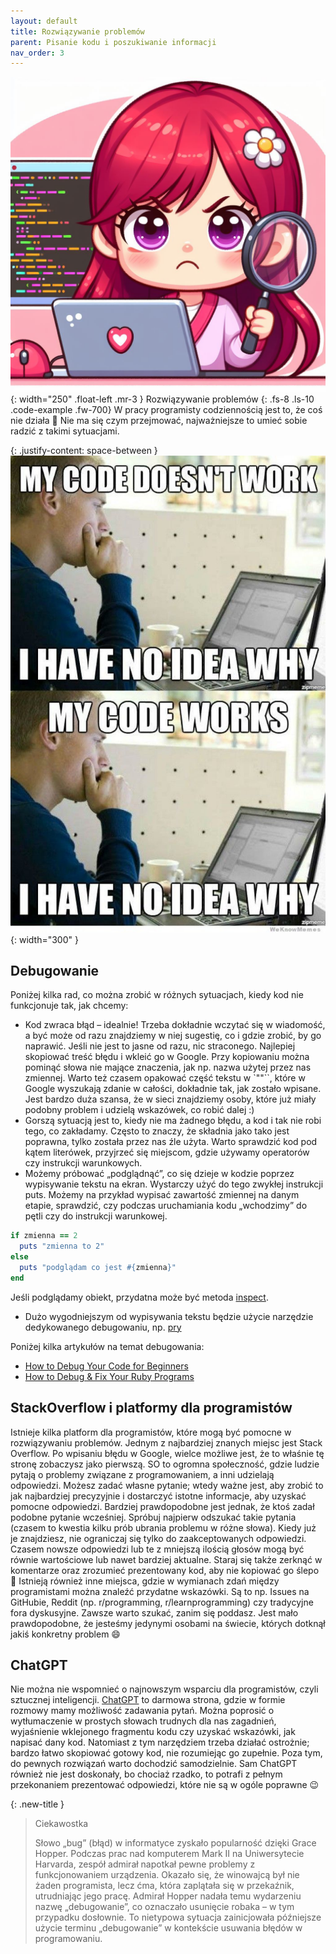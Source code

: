 ```yaml
---
layout: default
title: Rozwiązywanie problemów
parent: Pisanie kodu i poszukiwanie informacji
nav_order: 3
---
```

![](../../images/intros/debugging.jpg){: width="250" .float-left .mr-3 }
Rozwiązywanie problemów
{: .fs-8 .ls-10 .code-example .fw-700}
W pracy programisty codziennością jest to, że coś nie działa 🙂 Nie ma się czym przejmować, najważniejsze to umieć sobie radzić z takimi sytuacjami.

{: .justify-content: space-between }
![](../../images/content/meme.jpg){: width="300" }


## Debugowanie
Poniżej kilka rad, co można zrobić w różnych sytuacjach, kiedy kod nie funkcjonuje tak, jak chcemy:
- Kod zwraca błąd – idealnie! Trzeba dokładnie wczytać się w wiadomość, a być może od razu znajdziemy w niej sugestię, co i gdzie zrobić, by go naprawić. Jeśli nie jest to jasne od razu, nic straconego. Najlepiej skopiować treść błędu i wkleić go w Google. Przy kopiowaniu można pominąć słowa nie mające znaczenia, jak np. nazwa użytej przez nas zmiennej. Warto też czasem opakować część tekstu w `""``, które w Google wyszukają zdanie w całości, dokładnie tak, jak zostało wpisane. Jest bardzo duża szansa, że w sieci znajdziemy osoby, które już miały podobny problem i udzielą wskazówek, co robić dalej :)
- Gorszą sytuacją jest to, kiedy nie ma żadnego błędu, a kod i tak nie robi tego, co zakładamy. Często to znaczy, że składnia jako tako jest poprawna, tylko została przez nas źle użyta. Warto sprawdzić kod pod kątem literówek, przyjrzeć się miejscom, gdzie używamy operatorów czy instrukcji warunkowych.
- Możemy próbować „podglądnąć”, co się dzieje w kodzie poprzez wypisywanie tekstu na ekran. Wystarczy użyć do tego zwykłej instrukcji puts. Możemy na przykład wypisać zawartość zmiennej na danym etapie, sprawdzić, czy podczas uruchamiania kodu „wchodzimy” do pętli czy do instrukcji warunkowej.
```ruby
if zmienna == 2
  puts "zmienna to 2"
else
  puts "podglądam co jest #{zmienna}"
end
```
Jeśli podglądamy obiekt, przydatna może być metoda [inspect](https://apidock.com/ruby/Object/inspect).
- Dużo wygodniejszym od wypisywania tekstu będzie użycie narzędzie dedykowanego debugowaniu, np. [pry](https://laflamablanc.medium.com/debugging-ruby-code-with-pry-a0bf1f5e97ca)

Poniżej kilka artykułów na temat debugowania:
- [How to Debug Your Code for Beginners](https://www.freecodecamp.org/news/what-is-debugging-how-to-debug-code/)
- [How to Debug & Fix Your Ruby Programs](https://www.rubyguides.com/2015/07/ruby-debugging/)

## StackOverflow i platformy dla programistów
Istnieje kilka platform dla programistów, które mogą być pomocne w rozwiązywaniu problemów. Jednym z najbardziej znanych miejsc jest Stack Overflow. Po wpisaniu błędu w Google, wielce możliwe jest, że to właśnie tę stronę zobaczysz jako pierwszą. SO to ogromna społeczność, gdzie ludzie pytają o problemy związane z programowaniem, a inni udzielają odpowiedzi. Możesz zadać własne pytanie; wtedy ważne jest, aby zrobić to jak najbardziej precyzyjnie i dostarczyć istotne informacje, aby uzyskać pomocne odpowiedzi. Bardziej prawdopodobne jest jednak, że ktoś zadał podobne pytanie wcześniej. Spróbuj najpierw odszukać takie pytania (czasem to kwestia kilku prób ubrania problemu w różne słowa). Kiedy już je znajdziesz, nie ograniczaj się tylko do zaakceptowanych odpowiedzi. Czasem nowsze odpowiedzi lub te z mniejszą ilością głosów mogą być równie wartościowe lub nawet bardziej aktualne. Staraj się także zerknąć w komentarze oraz zrozumieć prezentowany kod, aby nie kopiować go ślepo 🙂
Istnieją również inne miejsca, gdzie w wymianach zdań między programistami można znaleźć przydatne wskazówki. Są to np. Issues na GitHubie, Reddit (np. r/programming, r/learnprogramming) czy tradycyjne fora dyskusyjne. Zawsze warto szukać, zanim się poddasz. Jest mało prawdopodobne, że jesteśmy jedynymi osobami na świecie, których dotknął jakiś konkretny problem 😄

## ChatGPT
Nie można nie wspomnieć o najnowszym wsparciu dla programistów, czyli sztucznej inteligencji. [ChatGPT](https://chat.openai.com/) to darmowa strona, gdzie w formie rozmowy mamy możliwość zadawania pytań. Można poprosić o wytłumaczenie w prostych słowach trudnych dla nas zagadnień, wyjaśnienie wklejonego fragmentu kodu czy uzyskać wskazówki, jak napisać dany kod. Natomiast z tym narzędziem trzeba działać ostrożnie; bardzo łatwo skopiować gotowy kod, nie rozumiejąc go zupełnie. Poza tym, do pewnych rozwiązań warto dochodzić samodzielnie. Sam ChatGPT również nie jest doskonały, bo chociaż rzadko, to potrafi z pełnym przekonaniem prezentować odpowiedzi, które nie są w ogóle poprawne 😉

{: .new-title }
> Ciekawostka
>
> Słowo „bug” (błąd) w informatyce zyskało popularność dzięki Grace Hopper. Podczas prac nad komputerem Mark II na Uniwersytecie Harvarda, zespół admirał napotkał pewne problemy z funkcjonowaniem urządzenia. Okazało się, że winowajcą był nie żaden programista, lecz ćma, która zaplątała się w przekaźnik, utrudniając jego pracę. Admirał Hopper nadała temu wydarzeniu nazwę „debugowanie”, co oznaczało usunięcie robaka – w tym przypadku dosłownie. To nietypowa sytuacja zainicjowała późniejsze użycie terminu „debugowanie” w kontekście usuwania błędów w programowaniu.
